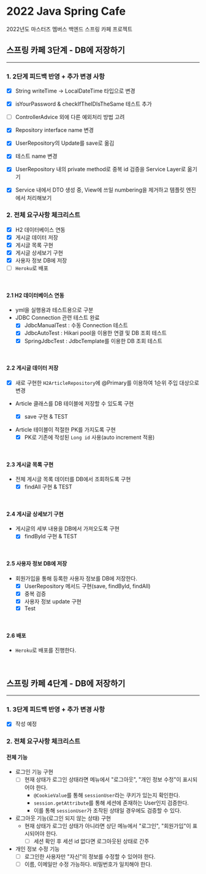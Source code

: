 # 2022 Java Spring Cafe

2022년도 마스터즈 멤버스 백엔드 스프링 카페 프로젝트

## 스프링 카페 3단계 - DB에 저장하기

---

### 1. 2단계 피드백 반영 + 추가 변경 사항

- [X] String writeTime -> LocalDateTime 타입으로 변경
- [X] isYourPassword & checkIfTheIDIsTheSame 테스트 추가
- [ ] ControllerAdvice 외에 다른 예외처리 방법 고려
- [X] Repository interface name 변경
- [X] UserRepository의 Update를 save로 옮김
- [X] 테스트 name 변경
- [X] UserRepository 내의 private method로 중복 id 검증을 Service Layer로 옮기기
- [X] Service 내에서 DTO 생성 중, View에 쓰일 numbering을 제거하고 템플릿 엔진에서 처리해보기


### 2. 전체 요구사항 체크리스트

- [X] H2 데이터베이스 연동
- [X] 게시글 데이터 저장
- [X] 게시글 목록 구현
- [X] 게시글 상세보기 구현
- [X] 사용자 정보 DB에 저장
- [ ] ``Heroku``로 배포

<br>

#### 2.1 H2 데이터베이스 연동 

- yml을 실행용과 테스트용으로 구분
- JDBC Connection 관련 테스트 완료
  - [X] JdbcManualTest : 수동 Connection 테스트
  - [X] JdbcAutoTest : Hikari pool을 이용한 연결 및 DB 조회 테스트
  - [X] SpringJdbcTest : JdbcTemplate를 이용한 DB 조회 테스트

<br>

#### 2.2 게시글 데이터 저장

- [X] 새로 구현한 ``H2ArticleRepository``에 @Primary를 이용하여 1순위 주입 대상으로 변경

- Article 클래스를 DB 테이블에 저장할 수 있도록 구현 
  - [X] save 구현 & TEST


- Article 테이블이 적절한 PK를 가지도록 구현
  - [X] PK로 기존에 작성된 ``Long id`` 사용(auto increment 적용) 

<br>

#### 2.3 게시글 목록 구현
- 전체 게시글 목록 데이터를 DB에서 조회하도록 구현
  - [X] findAll 구현 & TEST 

<br>

#### 2.4 게시글 상세보기 구현
- 게시글의 세부 내용을 DB에서 가져오도록 구현
  - [X] findById 구현 & TEST
  
<br>

#### 2.5 사용자 정보 DB에 저장
- 회원가입을 통해 등록한 사용자 정보를 DB에 저장한다.
  - [X] UserRepository 메서드 구현(save, findById, findAll)
  - [X] 중복 검증
  - [X] 사용자 정보 update 구현
  - [X] Test

<br>

#### 2.6 배포
- ``Heroku``로 배포를 진행한다.

<br>

## 스프링 카페 4단계 - DB에 저장하기

---

### 1. 3단계 피드백 반영 + 추가 변경 사항

- [X] 작성 예정


### 2. 전체 요구사항 체크리스트

#### 전체 기능
- 로그인 기능 구현
  - [ ] 현재 상태가 로그인 상태라면 메뉴에서 "로그아웃", "개인 정보 수정"이 표시되어야 한다.
    - ``@CookieValue``를 통해 `sessionUser`라는 쿠키가 있는지 확인한다. 
    - ``session.getAttribute``를 통해 세션에 존재하는 User인지 검증한다.
    - 이를 통해 ``sessionUser``가 조작된 상태일 경우에도 검증할 수 있다.
- 로그아웃 기능(로그인 되지 않는 상태) 구현
  - 현재 상태가 로그인 상태가 아니라면 상단 메뉴에서 "로그인", "회원가입"이 표시되어야 한다.
    - [ ] 세션 확인 후 세션 id 없다면 로그아웃된 상태로 간주 
- 개인 정보 수정 기능
  - [ ] 로그인한 사용자만 "자신"의 정보를 수정할 수 있어야 한다.
  - [ ] 이름, 이메일만 수정 가능하다. 비밀번호가 일치해야 한다.

<br>

